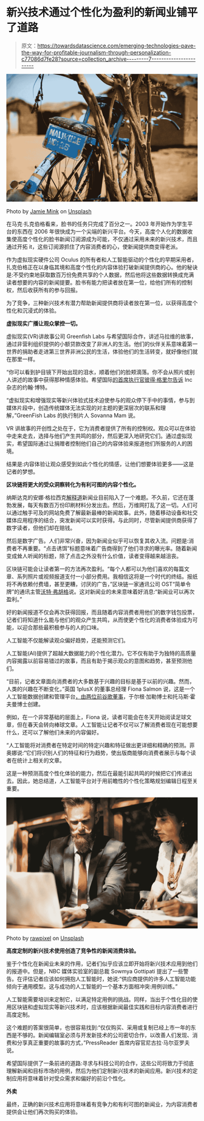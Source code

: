 # 新兴技术通过个性化为盈利的新闻业铺平了道路

> 原文：<https://towardsdatascience.com/emerging-technologies-pave-the-way-for-profitable-journalism-through-personalization-c77086d7fe28?source=collection_archive---------7----------------------->

![](img/cf97c1a53c11e41853f82814c8ddef04.png)

Photo by [Jamie Mink](https://unsplash.com/photos/Pdbm2ZHATz0?utm_source=unsplash&utm_medium=referral&utm_content=creditCopyText) on [Unsplash](https://unsplash.com/search/photos/malawi?utm_source=unsplash&utm_medium=referral&utm_content=creditCopyText)

在马克·扎克伯格看来，脸书的任务只完成了百分之一。2003 年开始作为学生平台的东西在 2006 年很快成为一个尖端的新兴平台。今天，高度个人化的数据收集使高度个性化的脸书新闻订阅源成为可能，不仅通过采用未来的新兴技术，而且通过开拓 it，这些订阅源抓住了内容消费者的心，使新闻提供商变得老派。

作为虚拟现实硬件公司 Oculus 的所有者和人工智能驱动的个性化的早期采用者，扎克伯格正在以身临其境和高度个性化的内容体验打破新闻提供商的心。他的秘诀是:不受约束地获取数百万份免费共享的个人数据，然后他将这些数据转换成充满读者想要的内容的新闻提要。脸书有能力把读者放在第一位，给他们所有的控制权，然后收获所有的参与回报。

为了竞争，三种新兴技术有潜力帮助新闻提供商将读者放在第一位，以获得高度个性化和沉浸式的体验。

**虚拟现实广播让观众掌控一切。**

虚拟现实(VR)讲故事公司 Greenfish Labs 与希望国际合作，讲述马拉维的故事，通过非营利组织提供的小额贷款改变了非洲人的生活。他们的伙伴关系意味着第一世界的捐助者走进第三世界非洲公民的生活，体验他们的生活转变，就好像他们就在那里一样。

“你可以看到护目镜下开始出现的泪水，顺着他们的脸颊滴落。你不会从照片或别人讲述的故事中获得那种情感体验。希望国际[的首席执行官彼得·格里尔告诉](https://www.inc.com/john-boitnott/how-one-nonprofit-is-turning-vr-into-a-marketing-weapon-to-fight-poverty.html) Inc 杂志的约翰·博特。

“虚拟现实和增强现实等新兴体验式技术迫使参与的观众停下手中的事情，参与到媒体片段中，创造传统媒体无法实现的对主题的更深层次的联系和理解，”GreenFish Labs 的执行制片人 Sovanna Mam 说。

VR 讲故事的开创性之处在于，它为消费者提供了所有的控制权。观众可以在体验中走来走去，选择与他们产生共鸣的部分，然后更深入地研究它们。通过虚拟现实，希望国际通过让捐赠者控制他们自己的内容体验来报道他们所服务的人的困境。

结果是:内容体验让观众感受到如此个性化的情感，让他们想要体验更多——这是记者的梦想。

**区块链将更大的受众洞察转化为有利可图的内容个性化。**

纳斯达克的安娜·格拉西克[解释道](https://www.nasdaq.com/article/can-blockchains-save-journalism-cm838711)新闻业目前陷入了一个难题。不久前，它还在蓬勃发展，每天有数百万份印刷材料分发出去。然后，万维网打乱了这一切。人们可以通过触手可及的网站免费了解最新最棒的新闻故事。此外，随着移动设备和社交媒体应用程序的结合，突发新闻可以实时获得。与此同时，尽管新闻提供商获得了数字读者，但他们却在赔钱。

然后是数字广告。人们非常兴奋，因为新闻业似乎可以恢复其收入流。问题是:消费者不再重要。“点击诱饵”标题意味着广告商得到了他们寻求的曝光率。随着新闻变成耸人听闻的标题，除了点击之外没有什么价值，读者变得越来越沮丧。

区块链可能会让读者第一的方法再次盈利。“每个人都可以为他们喜欢的每篇文章、系列照片或视频报道支付一小部分费用。我相信这将是一个时代的终结。报纸将不再依赖付费墙，甚至更糟，讨厌的广告，”区块链一家通讯公司 OST“简单令牌”的通讯主管[沃特·弗胡格](https://www.linkedin.com/in/wouterverhoog/)说。这对新闻业的未来意味着好消息:“新闻业可以再次盈利。”

好的新闻报道不仅会再次获得回报，而且随着内容消费者用他们的数字钱包投票，记者们将知道什么能与他们的观众产生共鸣，从而使更个性化的消费者体验成为可能，以迎合那些最积极参与的人的口味。

人工智能不仅能解读观众偏好趋势，还能预测它们。

人工智能(AI)提供了超越大数据能力的个性化潜力。它不仅有助于为独特的高质量内容揭露以前容易错过的故事，而且有助于揭示观众的意图和趋势，甚至预测他们。

“目前，记者文章面向消费者的大多数基于兴趣的目标是基于以前的兴趣。然而，人类的兴趣在不断变化，”英国 1plusX 的董事总经理 Fiona Salmon 说，这是一个人工智能数据创建和管理平台[，由两位前谷歌董事](https://www.1plusx.com/press-coverage/press-release-1plusx-uk-launch/)，于尔根·加勒博士和托马斯·霍夫曼博士创建。

例如，在一个非常基础的层面上，Fiona 说，读者可能会在冬天开始阅读足球文章，但在春天会转向棒球文章。人工智能让记者不仅可以了解消费者现在可能想要什么，还可以了解他们未来的内容偏好。

“人工智能将对消费者在特定时间的特定兴趣和特征做出更详细和精确的预测。菲奥娜说:“它们将识别人们的特征和行为趋势，使出版商能够向消费者展示与每个读者在统计上相关的文章。

这是一种预测高度个性化体验的能力，然后在最能引起共鸣的时候把它们传递出去。因此，她总结道，人工智能平台对于用前瞻性的个性化策略规划编辑日程至关重要。

![](img/f168cd7de08799e85e901f0a1ff05d9d.png)

Photo by [rawpixel](https://unsplash.com/photos/3PuLQYebAG8?utm_source=unsplash&utm_medium=referral&utm_content=creditCopyText) on [Unsplash](https://unsplash.com/search/photos/partnership?utm_source=unsplash&utm_medium=referral&utm_content=creditCopyText)

**高度定制的新兴技术使用创造了竞争性的新闻消费体验。**

鉴于个性化在新闻业未来的作用，记者们似乎应该立即开始将新兴技术应用到他们的报道中。但是，NBC 媒体实验室的副总裁 Sowmya Gottipati 提出了一些警告。在评估记者应该如何拥抱人工智能时，她说:“供应商提供的许多人工智能功能倾向于通用模型。这与成功的人工智能的一个基本方面相冲突:用例训练。”

人工智能需要培训来定制它，以满足特定用例的挑战。同样，当出于个性化目的使用区块链和虚拟现实等新兴技术时，应该根据新闻最佳实践和目标内容消费者进行高度定制。

这个难题的答案很简单，也很容易找到:“仅仅购买、采用或复制已经上市一年的东西是不够的。新闻编辑室必须与开发新技术的公司密切合作，以改善人们发现、消费和分享真正重要的故事的方式，”PressReader 首席内容官尼古拉·马尔亚罗夫说。

希望国际提供了一条前进的道路:寻求与科技公司的合作，这些公司将致力于彻底理解新闻和目标市场的用例，然后为他们定制新兴技术的新闻应用。新兴技术的定制应用将意味着针对受众需求和偏好的前沿个性化。

**外卖**

最终，正确的新兴技术应用将意味着有竞争力和有利可图的新闻业，为内容消费者提供会让他们再次购买的体验。